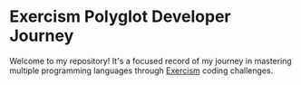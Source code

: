 # Exercism Polyglot Developer Journey

Welcome to my repository! It's a focused record of my journey in mastering multiple programming languages through [Exercism](https://exercism.org/) coding challenges. 

